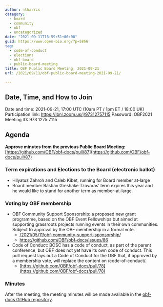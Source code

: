 ```yaml
---
author: nlharris
category:
  - board
  - community
  - obf
  - uncategorized
date: "2021-09-11T16:59:51+00:00"
guid: https://www.open-bio.org/?p=5866
tag:
  - code-of-conduct
  - elections
  - obf-board
  - public-board-meeting
title: OBF Public Board Meeting, 2021-09-21
url: /2021/09/11/obf-public-board-meeting-2021-09-21/

---
```

## **Date, Time, and How to Join**

Date and time: 2021-09-21, 17:00 UTC (10am PT / 1pm ET / 18:00 UK)
Participation link: https://lbnl.zoom.us/j/97312757115
Password: OBF2021
Meeting ID: 973 1275 7115

## Agenda

 **Approve minutes from the previous Public Board Meeting:** [https://github.com/OBF/obf-docs/pull/87](https://github.com/OBF/obf-docs/pull/87)

### Term expirations and Elections to the Board (electronic ballot)

- Hilyatuz Zahroh and Caleb Kibet, running for Board member at-large
- Board member Bastian Greshake Tzovaras’ term expires this year and he would like to stand for another term as member-at-large.

### Voting by OBF membership

- OBF Community Support Sponsorship: a proposed new grant programme, based on the OBF Event Fellowships but aimed at supporting grassroots projects running events in their own communities. Subject to approval by the OBF membership in a formal vote.
  - [/2021/05/11/obf-community-support-sponsorship/](/2021/05/11/obf-community-support-sponsorship/)
  - https://github.com/OBF/obf-docs/issues/86
- Code of Conduct: BOSC has a code of conduct, as part of the parent conference, but OBF does not yet have its own code of conduct. This pull request lays out a Code of Conduct for the OBF that, if approved by a membership vote, will replace the content on /code-of-conduct/.
  - [https://github.com/OBF/obf-docs/pull/78](https://github.com/OBF/obf-docs/pull/78)

### Minutes

After the meeting, the meeting minutes will be made available in the [obf-docs GitHub repository](https://github.com/OBF/obf-docs).
